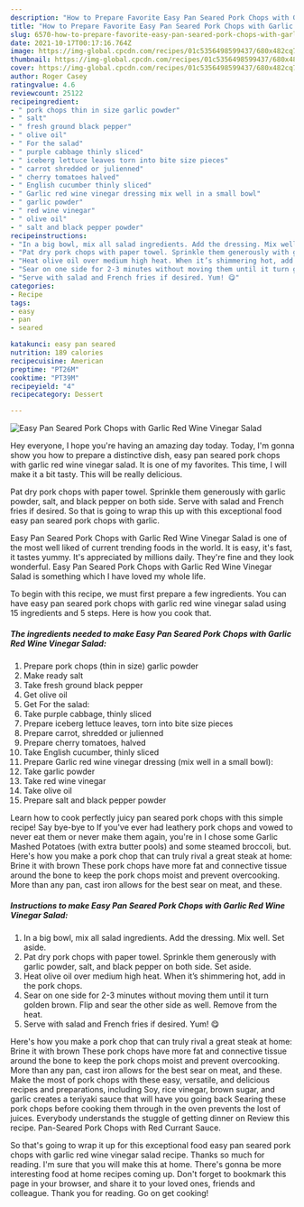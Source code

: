 ```yaml
---
description: "How to Prepare Favorite Easy Pan Seared Pork Chops with Garlic Red Wine Vinegar Salad"
title: "How to Prepare Favorite Easy Pan Seared Pork Chops with Garlic Red Wine Vinegar Salad"
slug: 6570-how-to-prepare-favorite-easy-pan-seared-pork-chops-with-garlic-red-wine-vinegar-salad
date: 2021-10-17T00:17:16.764Z
image: https://img-global.cpcdn.com/recipes/01c5356498599437/680x482cq70/easy-pan-seared-pork-chops-with-garlic-red-wine-vinegar-salad-recipe-main-photo.jpg
thumbnail: https://img-global.cpcdn.com/recipes/01c5356498599437/680x482cq70/easy-pan-seared-pork-chops-with-garlic-red-wine-vinegar-salad-recipe-main-photo.jpg
cover: https://img-global.cpcdn.com/recipes/01c5356498599437/680x482cq70/easy-pan-seared-pork-chops-with-garlic-red-wine-vinegar-salad-recipe-main-photo.jpg
author: Roger Casey
ratingvalue: 4.6
reviewcount: 25122
recipeingredient:
- " pork chops thin in size garlic powder"
- " salt"
- " fresh ground black pepper"
- " olive oil"
- " For the salad"
- " purple cabbage thinly sliced"
- " iceberg lettuce leaves torn into bite size pieces"
- " carrot shredded or julienned"
- " cherry tomatoes halved"
- " English cucumber thinly sliced"
- " Garlic red wine vinegar dressing mix well in a small bowl"
- " garlic powder"
- " red wine vinegar"
- " olive oil"
- " salt and black pepper powder"
recipeinstructions:
- "In a big bowl, mix all salad ingredients. Add the dressing. Mix well. Set aside."
- "Pat dry pork chops with paper towel. Sprinkle them generously with garlic powder, salt, and black pepper on both side. Set aside."
- "Heat olive oil over medium high heat. When it’s shimmering hot, add in the pork chops."
- "Sear on one side for 2-3 minutes without moving them until it turn golden brown. Flip and sear the other side as well. Remove from the heat."
- "Serve with salad and French fries if desired. Yum! 😋"
categories:
- Recipe
tags:
- easy
- pan
- seared

katakunci: easy pan seared 
nutrition: 189 calories
recipecuisine: American
preptime: "PT26M"
cooktime: "PT39M"
recipeyield: "4"
recipecategory: Dessert

---
```



![Easy Pan Seared Pork Chops with Garlic Red Wine Vinegar Salad](https://img-global.cpcdn.com/recipes/01c5356498599437/680x482cq70/easy-pan-seared-pork-chops-with-garlic-red-wine-vinegar-salad-recipe-main-photo.jpg)

Hey everyone, I hope you're having an amazing day today. Today, I'm gonna show you how to prepare a distinctive dish, easy pan seared pork chops with garlic red wine vinegar salad. It is one of my favorites. This time, I will make it a bit tasty. This will be really delicious.

Pat dry pork chops with paper towel. Sprinkle them generously with garlic powder, salt, and black pepper on both side. Serve with salad and French fries if desired. So that is going to wrap this up with this exceptional food easy pan seared pork chops with garlic.

Easy Pan Seared Pork Chops with Garlic Red Wine Vinegar Salad is one of the most well liked of current trending foods in the world. It is easy, it's fast, it tastes yummy. It's appreciated by millions daily. They're fine and they look wonderful. Easy Pan Seared Pork Chops with Garlic Red Wine Vinegar Salad is something which I have loved my whole life.


To begin with this recipe, we must first prepare a few ingredients. You can have easy pan seared pork chops with garlic red wine vinegar salad using 15 ingredients and 5 steps. Here is how you cook that.

<!--inarticleads1-->

##### The ingredients needed to make Easy Pan Seared Pork Chops with Garlic Red Wine Vinegar Salad:

1. Prepare  pork chops (thin in size) garlic powder
1. Make ready  salt
1. Take  fresh ground black pepper
1. Get  olive oil
1. Get  For the salad:
1. Take  purple cabbage, thinly sliced
1. Prepare  iceberg lettuce leaves, torn into bite size pieces
1. Prepare  carrot, shredded or julienned
1. Prepare  cherry tomatoes, halved
1. Take  English cucumber, thinly sliced
1. Prepare  Garlic red wine vinegar dressing (mix well in a small bowl):
1. Take  garlic powder
1. Take  red wine vinegar
1. Take  olive oil
1. Prepare  salt and black pepper powder


Learn how to cook perfectly juicy pan seared pork chops with this simple recipe! Say bye-bye to If you&#39;ve ever had leathery pork chops and vowed to never eat them or never make them again, you&#39;re in I chose some Garlic Mashed Potatoes (with extra butter pools) and some steamed broccoli, but. Here&#39;s how you make a pork chop that can truly rival a great steak at home: Brine it with brown These pork chops have more fat and connective tissue around the bone to keep the pork chops moist and prevent overcooking. More than any pan, cast iron allows for the best sear on meat, and these. 

<!--inarticleads2-->

##### Instructions to make Easy Pan Seared Pork Chops with Garlic Red Wine Vinegar Salad:

1. In a big bowl, mix all salad ingredients. Add the dressing. Mix well. Set aside.
1. Pat dry pork chops with paper towel. Sprinkle them generously with garlic powder, salt, and black pepper on both side. Set aside.
1. Heat olive oil over medium high heat. When it’s shimmering hot, add in the pork chops.
1. Sear on one side for 2-3 minutes without moving them until it turn golden brown. Flip and sear the other side as well. Remove from the heat.
1. Serve with salad and French fries if desired. Yum! 😋


Here&#39;s how you make a pork chop that can truly rival a great steak at home: Brine it with brown These pork chops have more fat and connective tissue around the bone to keep the pork chops moist and prevent overcooking. More than any pan, cast iron allows for the best sear on meat, and these. Make the most of pork chops with these easy, versatile, and delicious recipes and preparations, including Soy, rice vinegar, brown sugar, and garlic creates a teriyaki sauce that will have you going back Searing these pork chops before cooking them through in the oven prevents the lost of juices. Everybody understands the stuggle of getting dinner on Review this recipe. Pan-Seared Pork Chops with Red Currant Sauce. 

So that's going to wrap it up for this exceptional food easy pan seared pork chops with garlic red wine vinegar salad recipe. Thanks so much for reading. I'm sure that you will make this at home. There's gonna be more interesting food at home recipes coming up. Don't forget to bookmark this page in your browser, and share it to your loved ones, friends and colleague. Thank you for reading. Go on get cooking!

